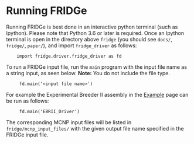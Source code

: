 # Running FRIDGe

Running FRIDGe is best done in an interactive python terminal (such as Ipython).
Please note that Python 3.6 or later is required.
Once an Ipython terminal is open in the directory above `fridge` (you should see `docs/`, `fridge/`, `paper/`), and import `fridge_driver` as follows:
```
    import fridge.driver.fridge_driver as fd
```
To run a FRIDGe input file, run the `main` program with the input file name as a string input, as seen below.
**Note:** You do not include the file type.
```
     fd.main('<input file name>')
```
For example the Experimental Breeder II assembly in the [Example](Examples.md) page can be run as follows:
```
     fd.main('EBRII_Driver')
```
The corresponding MCNP input files will be listed in `fridge/mcnp_input_files/` with the given output file name specified in the FRIDGe input file.
